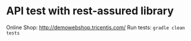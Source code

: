# API test with rest-assured library

Online Shop: http://demowebshop.tricentis.com/
Run tests: ```gradle clean tests```